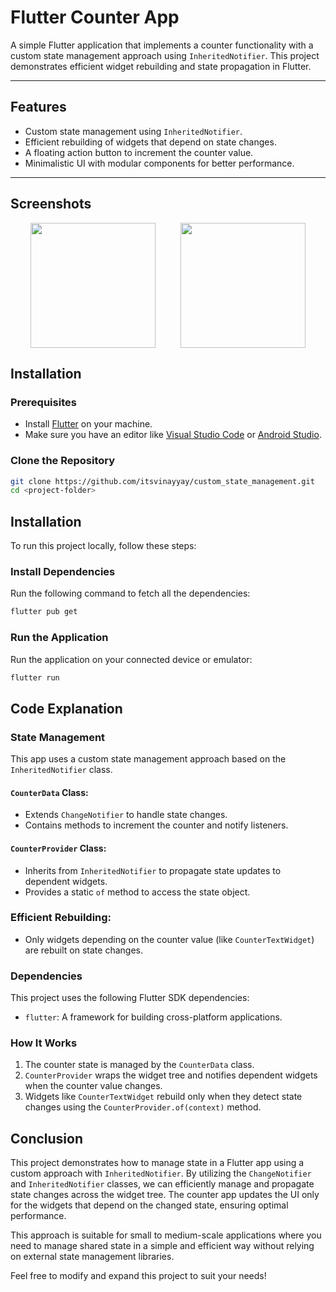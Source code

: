 # Flutter Counter App

A simple Flutter application that implements a counter functionality with a custom state management approach using `InheritedNotifier`. This project demonstrates efficient widget rebuilding and state propagation in Flutter.

---

## Features
- Custom state management using `InheritedNotifier`.
- Efficient rebuilding of widgets that depend on state changes.
- A floating action button to increment the counter value.
- Minimalistic UI with modular components for better performance.

---

## Screenshots

<div style="display: flex; gap:40px; justify-content: center;">
<img src="https://drive.google.com/uc?export=view&id=10NOKzN1yD8hQZ8BRPb8WS2YpQfsVXrGJ"  width="200"/>

<img src="https://drive.google.com/uc?export=view&id=1wvXrgB4djS0k-IW-dnZPl6TXXTz8Fizq"  width="200"/>



</div>

## Installation


### Prerequisites
- Install [Flutter](https://docs.flutter.dev/get-started/install) on your machine.
- Make sure you have an editor like [Visual Studio Code](https://code.visualstudio.com/) or [Android Studio](https://developer.android.com/studio).

### Clone the Repository
```bash
git clone https://github.com/itsvinayyay/custom_state_management.git
cd <project-folder> 
```


## Installation

To run this project locally, follow these steps:
### Install Dependencies
Run the following command to fetch all the dependencies:

```bash
flutter pub get
```

### Run the Application
Run the application on your connected device or emulator:
``` bash
flutter run
```

## Code Explanation

### State Management
This app uses a custom state management approach based on the `InheritedNotifier` class.

#### `CounterData` Class:
- Extends `ChangeNotifier` to handle state changes.
- Contains methods to increment the counter and notify listeners.

#### `CounterProvider` Class:
- Inherits from `InheritedNotifier` to propagate state updates to dependent widgets.
- Provides a static `of` method to access the state object.

### Efficient Rebuilding:
- Only widgets depending on the counter value (like `CounterTextWidget`) are rebuilt on state changes.

### Dependencies
This project uses the following Flutter SDK dependencies:

- `flutter`: A framework for building cross-platform applications.

### How It Works
1. The counter state is managed by the `CounterData` class.
2. `CounterProvider` wraps the widget tree and notifies dependent widgets when the counter value changes.
3. Widgets like `CounterTextWidget` rebuild only when they detect state changes using the `CounterProvider.of(context)` method.


## Conclusion

This project demonstrates how to manage state in a Flutter app using a custom approach with `InheritedNotifier`. By utilizing the `ChangeNotifier` and `InheritedNotifier` classes, we can efficiently manage and propagate state changes across the widget tree. The counter app updates the UI only for the widgets that depend on the changed state, ensuring optimal performance.

This approach is suitable for small to medium-scale applications where you need to manage shared state in a simple and efficient way without relying on external state management libraries. 

Feel free to modify and expand this project to suit your needs!

